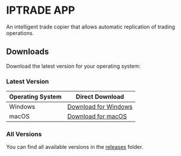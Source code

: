 # IPTRADE APP

An intelligent trade copier that allows automatic replication of trading operations.

## Downloads

Download the latest version for your operating system:

### Latest Version

| Operating System | Direct Download |
|------------------|-----------------|
| Windows | [Download for Windows](./releases/iptradecopier-windows.exe) |
| macOS | [Download for macOS](./releases/iptradecopier-macos.dmg) |

### All Versions

You can find all available versions in the [releases](./releases/) folder.

